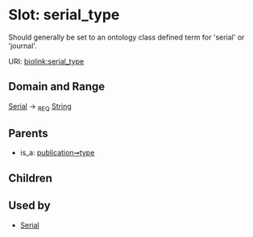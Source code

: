 
# Slot: serial_type


Should generally be set to an ontology class defined term for 'serial' or 'journal'.

URI: [biolink:serial_type](https://w3id.org/biolink/vocab/serial_type)


## Domain and Range

[Serial](Serial.md) ->  <sub>REQ</sub>
 [String](types/String.md)

## Parents

 *  is_a: [publication➞type](publication_type.md)

## Children


## Used by

 * [Serial](Serial.md)
